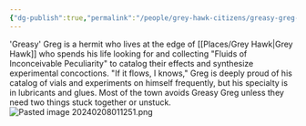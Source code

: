 ```yaml
---
{"dg-publish":true,"permalink":"/people/grey-hawk-citizens/greasy-greg-gremble/"}
---
```


'Greasy' Greg is a hermit who lives at the edge of [[Places/Grey Hawk\|Grey Hawk]] who spends his life looking for and collecting "Fluids of Inconceivable Peculiarity" to catalog their effects and synthesize experimental concoctions. "If it flows, I knows," Greg is deeply proud of his catalog of vials and experiments on himself frequently, but his specialty is in lubricants and glues. Most of the town avoids Greasy Greg unless they need two things stuck together or unstuck.
![Pasted image 20240208011251.png](/img/user/Z_Attachments/Pasted%20image%2020240208011251.png)